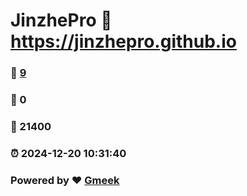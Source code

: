 # JinzhePro :link: https://jinzhepro.github.io 
### :page_facing_up: [9](https://jinzhepro.github.io/tag.html) 
### :speech_balloon: 0 
### :hibiscus: 21400 
### :alarm_clock: 2024-12-20 10:31:40 
### Powered by :heart: [Gmeek](https://github.com/Meekdai/Gmeek)
